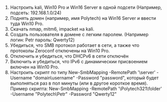 1. Настроить kali, Win10 Pro и Win16 Server в одной подсети (Например, подсеть: 192.168.1.0/24)
2. Поднять домен (например, имя Polytech) на Win16 Server и ввести туда Win10 Pro.
3. Скачать nmap, mitm6, impacket на kali.
4. Создать пользователя в домене с легким паролем. (Например логин: Petr пароль: Qwerty12)
5. Убедиться, что SMB протокол работает в сети, а также что протоколы Zeroconf отключены на Win10 Pro.
6. Отключить и убедиться, что DHCPv6 в сети отключён
7. Включить и убедиться, что IPv6 с динамическии присвоением включен на Win10 Pro.
8. Настроить скрипт по типу New-SmbMapping -RemotePath '\server' -Username "domain\username" -Password "password", который будет выполняться раз в пол минуты (или в другое короткое время). <br>
   Пример скрипта: New-SmbMapping -RemotePath '\\Polytech321\folder' -Username "Polytech\Petr" -Password "Qwerty12"
